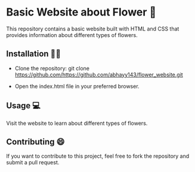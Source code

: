 
# Basic Website about Flower 🥀

This repository contains a basic website built with HTML and CSS that provides information about different types of flowers.


## Installation 👨‍💻 

* Clone the repository: git clone https://github.com/https://github.com/abhayy143/flower_website.git

* Open the index.html file in your preferred browser.
## Usage 💻

Visit the website to learn about different types of flowers.
## Contributing 😄

If you want to contribute to this project, feel free to fork the repository and submit a pull request.
